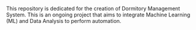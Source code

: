 This repository is dedicated for the creation of Dormitory Management System. This is an ongoing project that aims to integrate Machine Learning (ML) and Data Analysis to perform automation.
